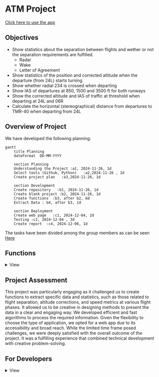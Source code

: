 # ATM Project
[Click here to use the app](https://atmproject.streamlit.app/)

## Objectives

- Show statistics about the separation between flights and wether or not the separation requirements are fulfilled.
    - Radar
    - Wake
    - Letter of Agreement
- Show statistics of the position and corrected altitude when the departure (from 24L) starts turning
- Show whether radial 234 is crossed when departing 
- Show IAS of departures at 850, 1500 and 3500 ft for both runways
- Show the corrected altitude and IAS of traffic at threshold when departing at 24L and 06R
- Calculate the horizontal (stereographical) distance from departures to TMR-40 when departing from 24L


## Overview of Project
We have developed the following planning:
```mermaid
gantt
    title Planning
    dateFormat  DD-MM-YYYY

    section Planning
    Understanding the Project :a1, 2024-11-26, 1d
    Select tools (Github, Python)   :a2,2024-11-26 , 1d
    Create project plan   :a3,2024-11-26, 1d

    section Development
    Create repository   :b1, 2024-11-26, 1d
    Create blank project :b2, 2024-11-26, 1d
    Create functions  :b3, after b2, 6d
    Extract Data : b4, after b3, 1d

    section Deployment
    Create web page   :c1, 2024-12-04, 2d
    Testing :c2, 2024-12-04 , 3d
    Create report  :c4, 2024-12-06, 1d
```
The tasks have been divided among the group members as can be seen [Here](https://github.com/users/Robertguarneros/projects/5)



## Functions

<details>
  <summary>View</summary>

### Miscellaneous functions

These are functions we use repeatedly within our calculations:
- `load_departures`: this function is in charge of loading the excel contaning the departure list and returns a list of the departures.
- `load_flights`: this function is in charge of loading the `csv` files that contain the flight data. It returns a matrix with the data.
- `load_24h`: this function is in charge of loading all the `csv` files to be able to view data for 24 hours. It returns a matrix with the data.
- `corrected_altitude`: this function is used to get the corrected altitude by receiving the barometric pressure setting and the flight level information. It returns the corrected altitude in feet.
- `get_stereographical_from_lat_lon_alt`: this function helps us convert the coordinates to stereographical, it has three subfunctions which are self explanatory:
    - `geodesic_to_geocentric`
    - `geocentric_to_system_cartesian`
    - `system_cartesian_to_system_stereographical`


### Separation between flights
This process is designed to evaluate and compare the separation between consecutive flights departing from the same runway, ensuring that the separation distances comply with radar, wake turbulence, and LoA (Letter of Agreement) regulations. Below are the key functions used to achieve this:
- `extract_contiguous_pairs`: processes the flight data (2305_02_dep_lebl.xlsx) to identify consecutive flights departing from the same runway within a time threshold (4 minutes by default). It groups the flights based on their departure runway (24L or 06R) and prepares additional flight details.
- `calculate_min_distances`: [For TMA zone] computes the minimum 2D distances between flight pairs once the second flight enters a circular area (TMA area)(Distances between flights in all trajectory). Trajectories are processed, filtered, and matched by timestamp, with distances calculated using stereographic coordinates.
- `calculate_exit_distances`: [For TWR zone] determines the 2D distances between flight pairs as the second flight exits a circular area (0.5 nautical miles) near the runway thresholds. Only the first valid exit event is considered, with distances calculated from filtered and matched trajectories.
- `compare_radar_separation`: compare the separation distance between consecutive flights and checks if it complies with the minimum radar separation distance (3 NM). It returns whether each pair of flights meets the minimum separation requirement and the percentage of compliant pairs.
- `compare_wake_separation`: considers the wake turbulence separation distances based on aircraft types (Super Heavy, Heavy, Medium, and Light). It compares and returns the actual separation distance between pairs of flights against the required distance for their respective aircraft wakes. In cases that do not appear in the table, such as average wake followed by average wake, 3 NM has been applied since minimum separation per wake is not applied.
- `compare_loa_separation`: compare the separation between flights using a table based on aircraft type and their SID (Standard Instrument Departure) group. Returns the distances between consecutive flights, in addition to information on the type of aircraft of each flight and the SID corresponding to each one, thus knowing the data to be able to assign the minimum distances shown in the LoA table.

<details>
  <summary>Flowchart!</summary>

  The flow of the function would look like this:

  ```mermaid
  flowchart TD
      A[Start] 
      B(extract_contiguous_pairs)
      A-->B2(load_departures)
      B2-->B -->A2
      A2(load_flights) --> C
      C(calculate_min_distances)
      C --> D1(compare_radar_separation)
      C --> D2(compare_wake_separation)
      C --> D3(compare_loa_separation)
      D4(SID groups)-->D3
      D5(Aircraft type)-->D3
```
</details>

### Position and Altitude turns
This set of functions processes and analyzes flight data to detect the initiation of turns after departing from runway 24L. It examines interpolated trajectories to identify the first point where an aircraft begins its turn by calculating cumulative changes in heading, roll angle (RA), and true track angle (TTA) over a 2-second interval. When certain thresholds are exceeded, the turn is detected, and a vector is generated with the aircraft's ID and position at the moment the turn starts. 
- `correct_altitude_for_file`: this function is called to get the corrected altitude for the whole matrix and not just one flight, it uses function `corrected_altitude` described previously.
- `get_trajectory_for_airplane`: this function takes the matrix of flights and makes a dictionary that has the flight ID and within, the coordinates of the trajectory. This allows us to quickly interpolate or plot trajectories since the data for one flight is already in one place and not spread.
- `filter_empty_trajectories`: this function filters any flight that might be empty.
- `filter_departures_by_runway`: this function returns a list containing the identifiers of the flights that depart from 24L and another list for 06R.
- `filter_trajectories_24L`: filters trajectories to include only flights departing from runway 24L and limits the trajectory points to those around the departure, which is sufficient to capture the initial turn.
- `interpolate_trajectories`: this function helps us interpolate the coordinates, in our case we decided to use an interpolation of the position, velocity and corrected altitude every 0.5 seconds.
- `detect_turn_start_from_runway_24L`: this function processes interpolated trajectories and detects the first point where an aircraft initiates a turn after departing from runway 24L. It calculates cumulative changes in heading, roll angle (RA), and true track angle (TTA) over time, comparing values over a 2-second interval (four data points). A turn is detected if the cumulative changes in heading exceed 8 degrees, RA exceed 5 degrees, or TTA exceed 15 degrees.

<details>
  <summary>Flowchart!</summary>

  The flow of the function would look like this:

  ```mermaid
  block-beta
    columns 5
    Start space load_departures space load_flights 
    space space space space space  
    filter_departures_by_runway space correct_altitude_for_file space load_24h
    space space space space space
    get_trajectory_for_airplane space filter_empty_trajectories space filter_trajectories_24L 
    space space space space space
    End space detect_turn_start_from_runway_24L space interpolate_trajectories

    Start --> load_departures
    load_departures --> load_flights
    load_flights --> load_24h
    load_24h --> correct_altitude_for_file
    correct_altitude_for_file --> filter_departures_by_runway
    filter_departures_by_runway --> get_trajectory_for_airplane
    get_trajectory_for_airplane --> filter_empty_trajectories
    filter_empty_trajectories --> filter_trajectories_24L
    filter_trajectories_24L --> interpolate_trajectories
    interpolate_trajectories --> detect_turn_start_from_runway_24L
    detect_turn_start_from_runway_24L --> End
```
</details>

### Radial Crossing
This function analyzes flight trajectories to determine if they cross th R-234 radial of the DVOR/DME BCN. A vector is generated containing the flight ID and a boolean value indicating whether the radial is crossed. The different functions involved are:
- `correct_altitude_for_file`: this function is called to get the corrected altitude for the whole matrix and not just one flight, it uses function `corrected_altitude` described previously.
- `get_trajectory_for_airplane`: this function takes the matrix of flights and makes a dictionary that has the flight ID and within, the coordinates of the trajectory. This allows us to quickly interpolate or plot trajectories since the data for one flight is already in one place and not spread.
- `filter_empty_trajectories`: this function filters any flight that might be empty.
- `filter_departures_by_runway`: this function returns a list containing the identifiers of the flights that depart from 24L and another list for 06R.
- `filter_trajectories_24L`: filters trajectories to include only flights departing from runway 24L and limits the trajectory points to those around the departure, which is sufficient to capture the initial turn.
- `crosses_fixed_radial`: checks if flight trajectories cross the predefined radial line based on coordinated. To acheive this it uses two functions: `dms_to_decimal` to convert coordinates of the radial from degrees, minutes, and seconds to decimal format, and `side_of_line` to calculate the relative position of a point with respect to the R-234 of the DVOR/DME BCN.
Additionally, the crossing trajectories and the radial are visualized to verify the results visually.

<details>
  <summary>Flowchart!</summary>

  The flow of the function would look like this:

  ```mermaid
  block-beta
    columns 5
    Start space load_departures space load_flights 
    space space space space space  
    filter_departures_by_runway space correct_altitude_for_file space load_24h
    space space space space space
    get_trajectory_for_airplane space filter_empty_trajectories space filter_trajectories_24L 
    space space space space space
    space space End space crosses_fixed_radial

    Start --> load_departures
    load_departures --> load_flights
    load_flights --> load_24h
    load_24h --> correct_altitude_for_file
    correct_altitude_for_file --> filter_departures_by_runway
    filter_departures_by_runway --> get_trajectory_for_airplane
    get_trajectory_for_airplane --> filter_empty_trajectories
    filter_empty_trajectories --> filter_trajectories_24L
    filter_trajectories_24L --> crosses_fixed_radial
    crosses_fixed_radial --> End
```
</details>

### IAS at different altitudes
This process takes flight and departure data as input, analyzes them through multiple steps, and classifies IAS (Indicated Airspeed) values for altitudes 850 ft, 1500 ft, and 3500 ft based on the departure runway (06R or 24L). The classified IAS values are returned as two dictionaries (ias_06R and ias_24L), each containing IAS data grouped by target altitudes. Here’s a step-by-step breakdown of the different functions involved:
- `correct_altitude_for_file`: this function is called to get the corrected altitude for the whole matrix and not just one flight, it uses function `corrected_altitude` described previously.
- `filter_departures_by_runway`: this function returns a list containing the identifiers of the flights that depart from 24L and another list for 06R.
- `get_trajectory_for_airplane`: this function takes the matrix of flights and makes a dictionary that has the flight ID and within, the coordinates of the trajectory. This allows us to quickly interpolate or plot trajectories since the data for one flight is already in one place and not spread.
- `filter_empty_trajectories`: this function filters any flight that might be empty.
- `interpolate_trajectories`: this function helps us interpolate the coordinates, in our case we decided to use an interpolation of the position, velocity and corrected altitude every 0.5 seconds. This is because we wanted to achieve a high precision of detections.
- `extract_IAS_for_altitudes`: it extracts IAS values for specific target altitudes (850, 1500 and 3500 ft) from interpolated flight trajectories.

<details>
  <summary>Flowchart!</summary>

  The flow of the function would look like this:

  ```mermaid
  block-beta
    columns 5
    Start space load_departures space load_flights 
    space space space space space  
    filter_departures_by_runway space correct_altitude_for_file space load_24h
    space space space space space
    get_trajectory_for_airplane space filter_empty_trajectories space interpolate_trajectories 
    space space space space space
    space space End space extract_IAS_for_altitudes

    Start --> load_departures
    load_departures --> load_flights
    load_flights --> load_24h
    load_24h --> correct_altitude_for_file
    correct_altitude_for_file --> filter_departures_by_runway
    filter_departures_by_runway --> get_trajectory_for_airplane
    get_trajectory_for_airplane --> filter_empty_trajectories
    filter_empty_trajectories --> interpolate_trajectories
    interpolate_trajectories --> extract_IAS_for_altitudes
    extract_IAS_for_altitudes --> End
```
</details>

### Altitude and IAS at threshold
This function is composed of multiple smaller functions that together achieve the goal of getting the corrected altitude and IAS when crossing the threshold of the runway. The order of these functions is:
- `load_departures`: to load the departures.
- `load_flights`: to load only the time frame the user wants to see.
- `load_24h`: to load the whole day and allow the user to view all data.
- `filter_departures_by_runway`: this function returns a list containing the identifiers of the flights that depart from 24L and another list for 06R.
- `correct_altitude_for_file`: this function is called to get the corrected altitude for the whole matrix and not just one flight, it uses function `corrected_altitude` described previously.
- `get_trajectory_for_airplane`: this function takes the matrix of flights and makes a dictionary that has the flight ID and within, the coordinates of the trajectory. This allows us to quickly interpolate or plot trajectories since the data for one flight is already in one place and not spread.
- `filter_empty_trajectories`: this function filters any flight that might be empty.
- `interpolate_trajectories`: this function helps us interpolate the coordinates, in our case we decided to use an interpolation of the position, velocity and corrected altitude every 0.5 seconds. This is because we wanted to achieve a high precision of detections.
- `filter_trajectories_by_runway`: this function divides the filtered trajectories by runway so we can show data separately. 
- `get_corrected_altitude_and_ias_at_threshold`: this function is the one in charge of detecting when a flight crosses the threshold, we decided to go with the area approach for maximum precision. The coordinates we used were the following:

```python
threshold_06R_area = {
        "min_lat": 41.291979,  # Bottom latitude
        "max_lat": 41.293154,  # Top latitude
        "min_lon": 2.103089,   # Left longitude
        "max_lon": 2.105704    # Right longitude
    }
    threshold_24L_area = {
        "min_lat": 41.281430,  # Bottom latitude
        "max_lat": 41.282578,  # Top latitude
        "min_lon": 2.072046,   # Left longitude
        "max_lon": 2.074564    # Right longitude
    }
```
<details>
  <summary>Flowchart!</summary>

  The flow of the function would look like this:

  ```mermaid
  block-beta
   columns 5
   Start space load_departures space load_flights 
   space space space space space  
   correct_altitude_for_file space filter_departures_by_runway space load_24h
   space space space space space
   get_trajectory_for_airplane space filter_empty_trajectories space interpolate_trajectories 
   space space space space space
   End space get_corrected_altitude_and_ias_at_threshold space filter_departures_by_runway

    Start --> load_departures
    load_departures --> load_flights
    load_flights --> load_24h
    load_24h --> filter_departures_by_runway
    filter_departures_by_runway --> correct_altitude_for_file
    correct_altitude_for_file --> get_trajectory_for_airplane
    get_trajectory_for_airplane --> filter_empty_trajectories
    filter_empty_trajectories --> interpolate_trajectories
    interpolate_trajectories --> filter_trajectories_by_runway
    filter_trajectories_by_runway --> get_corrected_altitude_and_ias_at_threshold
    get_corrected_altitude_and_ias_at_threshold --> End
```
</details>

### Horizontal distance to TMR-40

This function is composed of multiple smaller functions that together achieve the goal of calculating the horizontal distance to TMR-40:

- `load_departures`: to load the departures.
- `load_flights`: to load only the time frame the user wants to see.
- `load_24h`: to load the whole day and allow the user to view all data.
- `correct_altitude_for_file`: this function is called to get the corrected altitude for the whole matrix and not just one flight, it uses function `corrected_altitude` described previously.
- `get_trajectory_for_airplane`: this function takes the matrix of flights and makes a dictionary that has the flight ID and within, the coordinates of the trajectory.
- `filter_empty_trajectories`: this function filters any flight that might be empty.
- `trajectories_to_stereographical`: this function is used to transform all the trajectory points into stereographical coordinates by calling previously described `get_stereographical_from_lat_lon_alt` function.
- `filter_departures_by_runway`: this function returns a list containing the identifiers of the flights that depart from 24L and another list for 06R. In this case we keep only the 24L since that is the one we are interested in.
- `calculate_min_distance_to_TMR_40_24L`: this function returns the minimum distance between a flight during its trajectory and the TMR-40.

<details>
  <summary>Flowchart!</summary>

  The flow of the function would look like this:

  ```mermaid
  block-beta
   columns 5
   Start space load_departures space load_flights 
   space space space space space  
   get_trajectory_for_airplane space correct_altitude_for_file space load_24h
   space space space space space
   filter_empty_trajectories space trajectories_to_stereographical space get_stereographical_from_lat_lon_alt
   space space space space space
   End space calculate_min_distance_to_TMR_40_24L space filter_departures_by_runway

    Start --> load_departures
    load_departures --> load_flights
    load_flights --> load_24h
    load_24h --> correct_altitude_for_file
    correct_altitude_for_file --> get_trajectory_for_airplane
    get_trajectory_for_airplane --> filter_empty_trajectories
    filter_empty_trajectories --> trajectories_to_stereographical
    trajectories_to_stereographical --> get_stereographical_from_lat_lon_alt
    get_stereographical_from_lat_lon_alt --> filter_departures_by_runway
    filter_departures_by_runway --> calculate_min_distance_to_TMR_40_24L
    calculate_min_distance_to_TMR_40_24L --> End
  

```
</details>
</details>

## Project Assessment
This project was particularly engaging as it challenged us to create functions to extract specific data and statistics, such as those related to flight separation, altitude corrections, and speed metrics at various flight phases. It allowed us to be creative in designing methods to present the data in a clear and engaging way. We developed efficient and fast algorithms to process the required information. Given the flexibility to choose the type of application, we opted for a web app due to its accessibility and broad reach. While the limited time frame posed challenges, we were deeply satisfied with the overall outcome of the project. It was a fulfilling experience that combined technical development with creative problem-solving.


## For Developers

<details>
  <summary>View</summary>


### First time installing Project
1. Clone repo: `git clone https://github.com/Robertguarneros/ATM.git`
2. Change into the project directory 
3. Install the dependencies: `pip install -r requirements.txt`
4. Run proyect with `streamlit run .\Home.py`

### Project Structure

<details>
  <summary>View</summary>

```
ATM/
│   .DS_Store
│   .flake8
│   .gitignore
│   Home.py
│   project.toml
│   README.md
│   requirements.txt
│   
├───assets
│   │   .DS_Store
│   │   logo_eurocontrol.png
│   │
│   ├───CsvFiles
│   │       P3_00-04h.csv
│   │       P3_04_08h.csv
│   │       P3_08_12h.csv
│   │       P3_12_16h.csv
│   │       P3_16_20h.csv
│   │       P3_20_24h.csv
│   │
│   └───InputFiles
│           2305_02_dep_lebl.xlsx
│           Tabla_Clasificacion_aeronaves.xlsx
│           Tabla_misma_SID_06R.xlsx
│           Tabla_misma_SID_24L.xlsx
│
├───functions
│       functions1.py
│       functions2.py
│       functions3.py
│
├───pages
|       General_Information.py
|       About.py
│       Altitude_and_IAS_at_runway_threshold.py
│       Horizontal_Distance_to_TMR-40.py
│       IAS_at_different_Altitudes.py
│       Position_and_Altitude_when_Turning.py
│       Radial_Crossing.py
│       Separation_Losses.py
```
</details>

 
### Libraries
The main Python libraries used were:
- streamlit
- pandas
- numpy
- csv
- altair
- collections
- defaultdir

### Tools Used

We are also using the following tools:
- `isort`: to order imports alphabetically, use with `isort .`
- `black`: formatter, use with `black .`
- `flake8`: linting tool, use with `flake8 .`


### Requirements
To generate requirement list use:
`pip freeze > requirements.txt`

#### Install Requirements

The requirements can be installed from the requirements.txt file:
`pip install -r requirements.txt`

#### Verify Requirements
`pip list`

</details>
